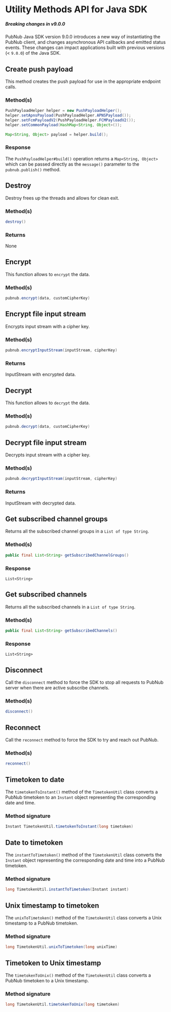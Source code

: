 # Utility Methods API for Java SDK

##### Breaking changes in v9.0.0

PubNub Java SDK version 9.0.0 introduces a new way of instantiating the PubNub client, and changes asynchronous API callbacks and emitted status events. These changes can impact applications built with previous versions (< `9.0.0`) of the Java SDK.

## Create push payload

This method creates the push payload for use in the appropriate endpoint calls.

### Method(s)

```java
PushPayloadHelper helper = new PushPayloadHelper();  
helper.setApnsPayload(PushPayloadHelper.APNSPayload());  
helper.setFcmPayloadV2(PushPayloadHelper.FCMPayloadV2());  
helper.setCommonPayload(HashMap<String, Object>());  
  
Map<String, Object> payload = helper.build();  
```

### Response

The `PushPayloadHelper#build()` operation returns a `Map<String, Object>` which can be passed directly as the `message()` parameter to the `pubnub.publish()` method.

## Destroy

Destroy frees up the threads and allows for clean exit.

### Method(s)

```java
destroy()  
```

### Returns

None

## Encrypt

This function allows to `encrypt` the data.

### Method(s)

```java
pubnub.encrypt(data, customCipherKey)  
```

## Encrypt file input stream

Encrypts input stream with a cipher key.

### Method(s)

```java
pubnub.encryptInputStream(inputStream, cipherKey)  
```

### Returns

InputStream with encrypted data.

## Decrypt

This function allows to `decrypt` the data.

### Method(s)

```java
pubnub.decrypt(data, customCipherKey)  
```

## Decrypt file input stream

Decrypts input stream with a cipher key.

### Method(s)

```java
pubnub.decryptInputStream(inputStream, cipherKey)  
```

### Returns

InputStream with decrypted data.

## Get subscribed channel groups

Returns all the subscribed channel groups in a `List of type String`.

### Method(s)

```java
public final List<String> getSubscribedChannelGroups()  
```

### Response

`List<String>`

## Get subscribed channels

Returns all the subscribed channels in a `List of type String`.

### Method(s)

```java
public final List<String> getSubscribedChannels()  
```

### Response

`List<String>`

## Disconnect

Call the `disconnect` method to force the SDK to stop all requests to PubNub server when there are active subscribe channels.

### Method(s)

```java
disconnect()  
```

## Reconnect

Call the `reconnect` method to force the SDK to try and reach out PubNub.

### Method(s)

```java
reconnect()  
```

## Timetoken to date

The `timetokenToInstant()` method of the `TimetokenUtil` class converts a PubNub timetoken to an `Instant` object representing the corresponding date and time.

### Method signature

```java
Instant TimetokenUtil.timetokenToInstant(long timetoken)  
```

## Date to timetoken

The `instantToTimetoken()` method of the `TimetokenUtil` class converts the `Instant` object representing the corresponding date and time into a PubNub timetoken.

### Method signature

```java
long TimetokenUtil.instantToTimetoken(Instant instant)  
```

## Unix timestamp to timetoken

The `unixToTimetoken()` method of the `TimetokenUtil` class converts a Unix timestamp to a PubNub timetoken.

### Method signature

```java
long TimetokenUtil.unixToTimetoken(long unixTime)  
```

## Timetoken to Unix timestamp

The `timetokenToUnix()` method of the `TimetokenUtil` class converts a PubNub timetoken to a Unix timestamp.

### Method signature

```java
long TimetokenUtil.timetokenToUnix(long timetoken)  
```
